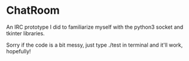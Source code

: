 # ChatRoom
An IRC prototype I did to familiarize myself with the python3 socket and tkinter libraries.

Sorry if the code is a bit messy, just type ./test in terminal and it'll work, hopefully!

